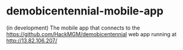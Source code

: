 # demobicentennial-mobile-app
(in development) The mobile app that connects to the https://github.com/HackMGM/demobicentennial web app running at http://13.82.106.207/
